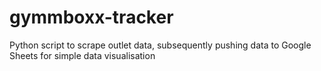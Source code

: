 # gymmboxx-tracker
Python script to scrape outlet data, subsequently pushing data to Google Sheets for simple data visualisation
